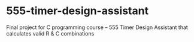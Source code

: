 # 555-timer-design-assistant
Final project for C programming course – 555 Timer Design Assistant that calculates valid R &amp; C combinations
